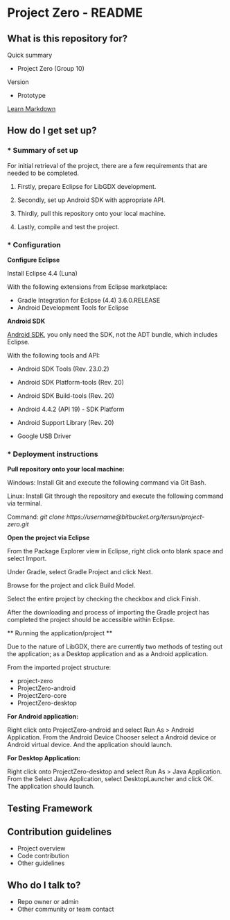 # Project Zero - README #

## What is this repository for? ##

Quick summary

* Project Zero (Group 10)

Version

* Prototype

[Learn Markdown](https://bitbucket.org/tutorials/markdowndemo)

## How do I get set up? ##

### * Summary of set up ###

For initial retrieval of the project, there are a few requirements that are needed to be completed.

1. Firstly, prepare Eclipse for LibGDX development.

2. Secondly, set up Android SDK with appropriate API.

3. Thirdly, pull this repository onto your local machine.

4. Lastly, compile and test the project.



### * Configuration ###

**Configure Eclipse**

Install Eclipse 4.4 (Luna)

With the following extensions from Eclipse marketplace:

* Gradle Integration for Eclipse (4.4) 3.6.0.RELEASE
* Android Development Tools for Eclipse


**Android SDK**

[Android SDK](http://developer.android.com/sdk/installing/index.html), you only need the SDK, not the ADT bundle, which includes Eclipse. 

With the following tools and API:

* Android SDK Tools (Rev. 23.0.2)

* Android SDK Platform-tools (Rev. 20)

* Android SDK Build-tools (Rev. 20)

* Android 4.4.2 (API 19) - SDK Platform

* Android Support Library (Rev. 20)

* Google USB Driver

### * Deployment instructions ###

**Pull repository onto your local machine:**

Windows: Install Git and execute the following command via Git Bash.

Linux: Install Git through the repository and execute the following command via terminal.

Command: *git clone https://*username*@bitbucket.org/tersun/project-zero.git*


**Open the project via Eclipse**

From the Package Explorer view in Eclipse, right click onto blank space and select Import. 

Under Gradle, select Gradle Project and click Next.

Browse for the project and click Build Model.

Select the entire project by checking the checkbox and click Finish.

After the downloading and process of importing the Gradle project has completed the project should be accessible within Eclipse.

** Running the application/project **

Due to the nature of LibGDX, there are currently two methods of testing out the application; as a Desktop application and as a Android application.

From the imported project structure:

* project-zero
* ProjectZero-android
* ProjectZero-core
* ProjectZero-desktop

**For Android application:**

Right click onto ProjectZero-android and select Run As > Android Application. From the Android Device Chooser select a Android device or Android virtual device. And the application should launch.

**For Desktop Application:**

Right click onto ProjectZero-desktop and select Run As > Java Application. From the Select Java Application, select DesktopLauncher and click OK. The application should launch.

## Testing Framework ##


## Contribution guidelines ##

* Project overview
* Code contribution
* Other guidelines

## Who do I talk to? ##

* Repo owner or admin
* Other community or team contact